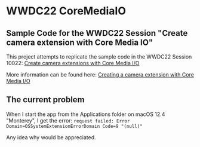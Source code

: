 # WWDC22 CoreMediaIO
## Sample Code for the WWDC22 Session "Create camera extension with Core Media IO"

This project attempts to replicate the sample code in the WWDC22 Session  10022: [Create camera extensions with Core Media I/O](https://developer.apple.com/videos/play/wwdc2022/10022/)

More information can be found here: [Creating a camera extension with Core Media I/O](https://developer.apple.com/documentation/coremediaio/creating_a_camera_extension_with_core_media_i_o)

## The current problem

When I start the app from the Applications folder on macOS 12.4 "Monterey", I get the error: `request failed: Error Domain=OSSystemExtensionErrorDomain Code=9 "(null)"`

Any idea why would be appreciated.
